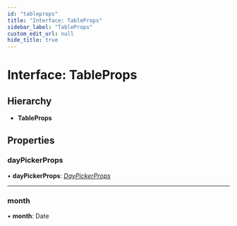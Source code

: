 ```yaml
---
id: "tableprops"
title: "Interface: TableProps"
sidebar_label: "TableProps"
custom_edit_url: null
hide_title: true
---
```


# Interface: TableProps

## Hierarchy

* **TableProps**

## Properties

### dayPickerProps

• **dayPickerProps**: [*DayPickerProps*](daypickerprops.md)

___

### month

• **month**: Date
